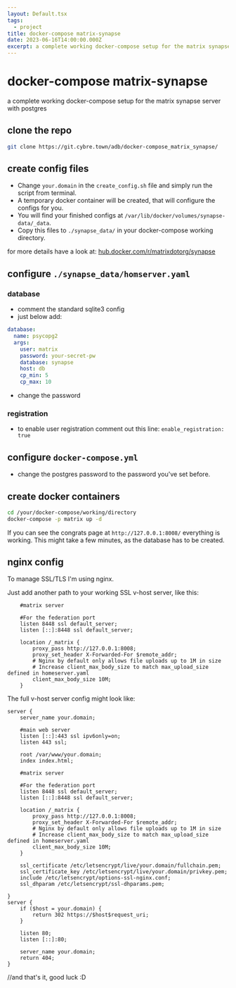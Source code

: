 ```yaml
---
layout: Default.tsx
tags:
  - project
title: docker-compose matrix-synapse
date: 2023-06-16T14:00:00.000Z
excerpt: a complete working docker-compose setup for the matrix synapse server with postgres
---
```


# docker-compose matrix-synapse

a complete working docker-compose setup for the matrix synapse server with postgres

## clone the repo
```bash
git clone https://git.cybre.town/adb/docker-compose_matrix_synapse/
```

## create config files

* Change `your.domain` in the `create_config.sh` file and simply run the script from terminal.
* A temporary docker container will be created, that will configure the configs for you.
* You will find your finished configs at `/var/lib/docker/volumes/synapse-data/_data`.
* Copy this files to `./synapse_data/` in your docker-compose working directory.

for more details have a look at: [hub.docker.com/r/matrixdotorg/synapse](https://hub.docker.com/r/matrixdotorg/synapse)

## configure `./synapse_data/homserver.yaml`

### database

* comment the standard sqlite3 config
* just below add:
```yaml
database:
  name: psycopg2
  args:
    user: matrix
    password: your-secret-pw
    database: synapse
    host: db
    cp_min: 5
    cp_max: 10
```
* change the password

### registration

* to enable user registration comment out this line: `enable_registration: true`

## configure `docker-compose.yml`

* change the postgres password to the password you've set before.

## create docker containers


```bash
cd /your/docker-compose/working/directory
docker-compose -p matrix up -d
```

If you can see the congrats page at `http://127.0.0.1:8008/` everything is working. This might take a few minutes, as the database has to be created.

## nginx config

To manage SSL/TLS I'm using nginx.

Just add another path to your working SSL v-host server, like this:
```nginx
    #matrix server

    #For the federation port
    listen 8448 ssl default_server;
    listen [::]:8448 ssl default_server;

    location /_matrix {
        proxy_pass http://127.0.0.1:8008;
        proxy_set_header X-Forwarded-For $remote_addr;
        # Nginx by default only allows file uploads up to 1M in size
        # Increase client_max_body_size to match max_upload_size defined in homeserver.yaml
        client_max_body_size 10M;
    }
```
The full v-host server config might look like:
```nginx
server {
    server_name your.domain;

    #main web server
    listen [::]:443 ssl ipv6only=on;
    listen 443 ssl;

	root /var/www/your.domain;
	index index.html;

    #matrix server

    #For the federation port
    listen 8448 ssl default_server;
    listen [::]:8448 ssl default_server;

    location /_matrix {
        proxy_pass http://127.0.0.1:8008;
        proxy_set_header X-Forwarded-For $remote_addr;
        # Nginx by default only allows file uploads up to 1M in size
        # Increase client_max_body_size to match max_upload_size defined in homeserver.yaml
        client_max_body_size 10M;
    }

    ssl_certificate /etc/letsencrypt/live/your.domain/fullchain.pem;
    ssl_certificate_key /etc/letsencrypt/live/your.domain/privkey.pem;
    include /etc/letsencrypt/options-ssl-nginx.conf;
    ssl_dhparam /etc/letsencrypt/ssl-dhparams.pem;

}
server {
    if ($host = your.domain) {
        return 302 https://$host$request_uri;
    }

	listen 80;
	listen [::]:80;

	server_name your.domain;
    return 404;
}
```

//and that's it, good luck :D